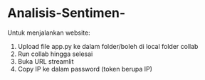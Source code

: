 # Analisis-Sentimen-

Untuk menjalankan website:<br>

1. Upload file app.py ke dalam folder/boleh di local folder collab <br>
2. Run collab hingga selesai <br>
3. Buka URL streamlit <br>
4. Copy IP ke dalam password (token berupa IP) <br>
